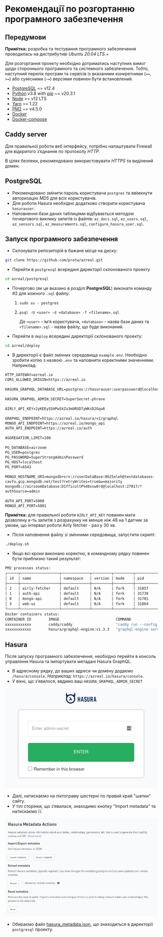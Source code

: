 # Рекомендації по розгортанню програмного забезпечення

## Передумови

**Примітка:** розробка та тестування програмного забезпечення проводилась на дистрибутиві *Ubuntu 20.04 LTS*.+

Для розгортання проекту необхідно дотриматись наступних вимог щодо стороннього програмного та системного забезпечення. Тобто, наступний перелік програм та сервісів із вказаними конкретними (`==`, `>=`) або сумісними (`~=`) версіями повинен бути встановлений.

 - [PostgreSQL](https://www.postgresql.org/) == v12.4
 - [Python](https://www.python.org/) v3.8 with [pip](https://pypi.org/project/pip/) ~= v20.3.1
 - [Node](https://nodejs.org/uk/) >= v12 LTS
 - [Yarn](https://yarnpkg.com/) >= 1.22
 - [PM2](https://pm2.io/) ~= v4.5.0
 - [Docker](https://www.docker.com/)
 - [Docker-compose](https://docs.docker.com/compose/)

## Caddy server

Для правильної роботи веб інтерфейсу, потрібно налаштувати Firewall для відкритого зʼєднання по протоколу *HTTP*.

В цілях безпеки, рекомендовано використовувати *HTTPS* та виділений домен.

## PostgreSQL

- Рекомендовано змінити пароль користувача `postgres` та ввімкнути авторизацію *MD5* для всіх користувачів.
- Для роботи Hasura необхідно додатково створити користувача `hasurauser`.
- Наповнення бази даних таблицями відбувається методом почергового виклику запитів із файлів: `az_docs.sql`, `az_users.sql`, `az_sensors.sql`, `az_measurements.sql`, `configure_hasura_user.sql`.

## Запуск програмного забезпечення

 - Склонувати репозиторій в бажане місце на диску:

```sh
git clone https://github.com/protw/azreal.git
```

- Перейти в `postgresql` всередині директорії склонованого проекту

```sh
cd azreal/postgresql
```

- Почергово (як це вказано в розділі **PostgreSQL**) виконати команду  #2 для кожного `.sql` файлу:

	1. `sudo su - postgres`
	2. `psql -U <user> -d <database> -f <filename>.sql`

		Де `<user>` - імʼя користувача, `<database>` - назва бази даних та `<filename>.sql` - назва файлу, що буде виконаний.

- Перейти в `deploy` всередині директорії склонованого проекту:

```sh
cd azreal/deploy
```

- В директорії є файл змінних середовища `example.env`. Необхідно зробити копію з назвою `.env` та наповнити коректними значеннями. Наприклад:

```
HTTP_GATEWAY=azreal.io
CORS_ALLOWED_ORIGIN=https://azreal.io

HASURA_GRAPHQL_DATABASE_URL=postgres://hasurauser:userpassword@localhost:6543/airzoom

HASURA_GRAPHQL_ADMIN_SECRET=SuperSecret-phrase

AIRLY_API_KEY=2yKEEySSHPwSkZu3mURUD7yWKsD2Gqa6

GRAPHQL_ENDPOINT=https://azreal.io/hasura/v1/graphql
MONGO_API_ENDPOINT=https://azreal.io/mongo_api
AUTH_API_ENDPOINT=https://azreal.io/auth

AGGREGATION_LIMIT=100

PG_DATABASE=airzoom
PG_USER=postgres
PG_PASSWORD=SuperStrongAdminPassword
PG_HOST=localhost
PG_PORT=6543

MONGO_HOSTNAME_URI=mongodb+srv://userDataBase:8625oleh@testdatabases-cavfu.gcp.mongodb.net/test?retryWrites=true&w=majority
mongodb://airzoomDatabase:D1fficultP%40ssw0rd@localhost:27017/?authSource=admin

AUTH_API_PORT=5000
MONGO_API_PORT=5001
```

**Примітка:** для правильної роботи `AIRLY_API_KEY` повинен мати дозволену к-ть запитів з розрахунку не менше ніж 48 на 1 датчик за умови, що інтервал роботи Airly fetcher - раз у 30 хв.

- Після наповнення файлу зі змінними середовища, запустити скрипт:

```sh
./deploy.sh
```

- Якщо всі кроки виконано коректно, в командному рядку повинен бути приблизно такий результат:

```sh
PM2 processes status:
┌─────┬──────────────────┬─────────────┬─────────┬─────────┬──────────┬────────┬──────┬───────────┬──────────┬──────────┬──────────┬──────────┐
│ id  │ name             │ namespace   │ version │ mode    │ pid      │ uptime │ ↺    │ status    │ cpu      │ mem      │ user     │ watching │
├─────┼──────────────────┼─────────────┼─────────┼─────────┼──────────┼────────┼──────┼───────────┼──────────┼──────────┼──────────┼──────────┤
│ 2   │ airly-fetcher    │ default     │ N/A     │ fork    │ 31857    │ 0s     │ 3    │ stopped   │ 100%     │ 17.1mb   │ xxxxxxx  │ disabled │
│ 1   │ auth-api         │ default     │ N/A     │ fork    │ 31739    │ 1s     │ 0    │ online    │ 0%       │ 28.3mb   │ xxxxxxx  │ disabled │
│ 0   │ mongo-api        │ default     │ N/A     │ fork    │ 31701    │ 1s     │ 0    │ online    │ 0%       │ 34.7mb   │ xxxxxxx  │ disabled │
│ 3   │ web-ui           │ default     │ N/A     │ fork    │ 31864    │ 0s     │ 1    │ online    │ 100%     │ 24.8mb   │ xxxxxxx  │ disabled │
└─────┴──────────────────┴─────────────┴─────────┴─────────┴──────────┴────────┴──────┴───────────┴──────────┴──────────┴──────────┴──────────┘
Docker containers status:
CONTAINER ID        IMAGE                          COMMAND                  CREATED             STATUS           PORTS           NAMES
xxxxxxxxxxxx        caddy/caddy                    "caddy run --config …"   * seconds ago       Up 8 seconds                     caddy-server
xxxxxxxxxxxx        hasura/graphql-engine:v1.3.3   "graphql-engine serve"   * seconds ago       Up 8 seconds                     azreal-hasura

```

## Hasura

Після запуску програмного забезпечення, необхідно перейти в консоль управління Hasura та імпортувати метадані Hasura GraphQL.

- В адресному рядку, до ваших адреси чи домену додаємо `/hasura/console`. *Наприклад:* `https://azreal.io/hasura/console`.
- У вікні, що зʼявилося, ввдимо ваш `HASURA_GRAPHQL_ADMIN_SECRET`

![Hasura Console authentication](res/hasura-auth.png)

- Далі, натискаємо на піктограму шестерні по правий край "шапки" сайту.
- У тілі сторінки, що зʼявилася, знаходимо кнопку "Import metadata" та натискаємо її.

![Hasura console settings](res/hasura-settings.png)

- Обираємо файл [hasura_metadata.json](../postgresql/hasura_metadata.json), що знаходиться в директорії `postgresql` проекту.
